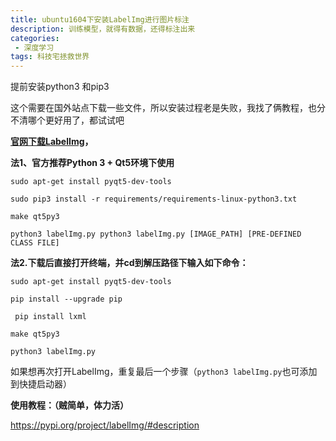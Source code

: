 ```yaml
---
title: ubuntu1604下安装LabelImg进行图片标注
description: 训练模型，就得有数据，还得标注出来
categories:
 - 深度学习
tags: 科技宅拯救世界
---
```


提前安装python3 和pip3

这个需要在国外站点下载一些文件，所以安装过程老是失败，我找了俩教程，也分不清哪个更好用了，都试试吧



**[官网下载LabelImg](https://github.com/tzutalin/labelImg)，**

**法1、官方推荐Python 3 + Qt5环境下使用**

`sudo apt-get install pyqt5-dev-tools `

`sudo pip3 install -r requirements/requirements-linux-python3.txt `

`make qt5py3 `

`python3 labelImg.py python3 labelImg.py [IMAGE_PATH] [PRE-DEFINED CLASS FILE]`



**法2.下载后直接打开终端，并cd到解压路径下输入如下命令：**

`sudo apt-get install pyqt5-dev-tools`

`pip install --upgrade pip`

` pip install lxml`

`make qt5py3`

`python3 labelImg.py`

如果想再次打开LabelImg，重复最后一个步骤（`python3 labelImg.py`也可添加到快捷启动器）

**使用教程：（贼简单，体力活）**

https://pypi.org/project/labelImg/#description























